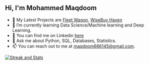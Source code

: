 ## Hi, I'm Mohammed Maqdoom



- 🔭 My Latest Projects are [Fleet Wagon](https://github.com/musaibxandra/Fleet-Wagon), [WiseBuy Haven](https://github.com/musaibxandra/WiseBuy-Haven)
- 🌱 I’m currently learning Data Science/Machine learning and Deep Learning.
- 🤔 You can find me on Linkedin [here](https://www.linkedin.com/in/musaibxandra/)
- 💬 Ask me about Python, SQL, Databases, Statistics.
- 📫 You can reach out to me at maqdoom666145@gmail.com.

[![Streak and Stats](https://streak-stats.demolab.com/?user=musaibxandra)](https://git.io/streak-stats)
